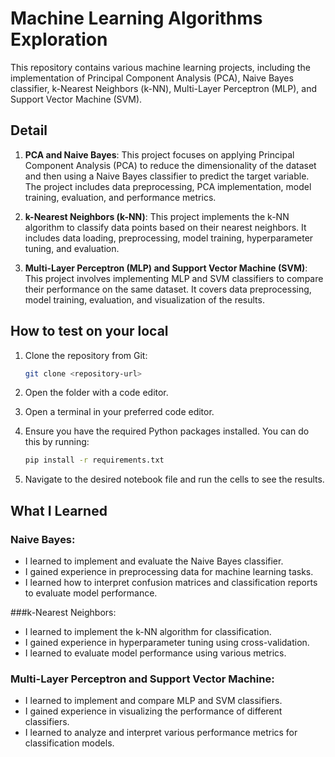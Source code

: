 # Machine Learning Algorithms Exploration

This repository contains various machine learning projects, including the implementation of Principal Component Analysis (PCA), Naive Bayes classifier, k-Nearest Neighbors (k-NN), Multi-Layer Perceptron (MLP), and Support Vector Machine (SVM).

## Detail

1. **PCA and Naive Bayes**: This project focuses on applying Principal Component Analysis (PCA) to reduce the dimensionality of the dataset and then using a Naive Bayes classifier to predict the target variable. The project includes data preprocessing, PCA implementation, model training, evaluation, and performance metrics.

2. **k-Nearest Neighbors (k-NN)**: This project implements the k-NN algorithm to classify data points based on their nearest neighbors. It includes data loading, preprocessing, model training, hyperparameter tuning, and evaluation.

3. **Multi-Layer Perceptron (MLP) and Support Vector Machine (SVM)**: This project involves implementing MLP and SVM classifiers to compare their performance on the same dataset. It covers data preprocessing, model training, evaluation, and visualization of the results.

## How to test on your local

1. Clone the repository from Git:

   ```bash
   git clone <repository-url>
   ```
2. Open the folder with a code editor.
3. Open a terminal in your preferred code editor.
4. Ensure you have the required Python packages installed. You can do this by running:
     ```bash
     pip install -r requirements.txt
      ```
5. Navigate to the desired notebook file and run the cells to see the results.

## What I Learned
### Naive Bayes:

- I learned to implement and evaluate the Naive Bayes classifier.
- I gained experience in preprocessing data for machine learning tasks.
- I learned how to interpret confusion matrices and classification reports to evaluate model performance.

###k-Nearest Neighbors:

- I learned to implement the k-NN algorithm for classification.
- I gained experience in hyperparameter tuning using cross-validation.
- I learned to evaluate model performance using various metrics.

### Multi-Layer Perceptron and Support Vector Machine:

- I learned to implement and compare MLP and SVM classifiers.
- I gained experience in visualizing the performance of different classifiers.
- I learned to analyze and interpret various performance metrics for classification models.
